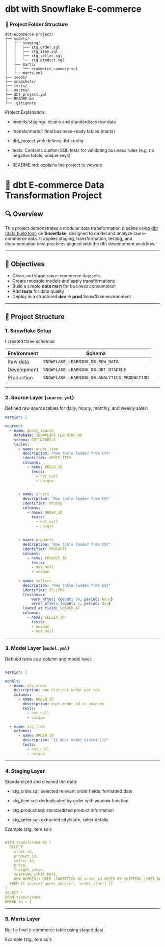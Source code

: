 # dbt with Snowflake E-commerce
### 📁 Project Folder Structure

```
dbt-ecommerce-project/
├── models/
│   ├── staging/
│   │   ├── stg_order.sql
│   │   ├── stg_item.sql
│   │   ├── stg_seller.sql
│   │   └── stg_product.sql
│   ├── marts/
│   │   └── ecommerce_summary.sql
│   └── marts.yml
├── seeds/
├── snapshots/
├── tests/
├── macros/
├── dbt_project.yml
├── README.md
└── .gitignore
```
Project Explanation:
- models/staging/: cleans and standardizes raw data

- models/marts/: final business-ready tables (marts)

- dbt_project.yml: defines dbt config

- tests: Contains custom SQL tests for validating business rules (e.g. no negative totals, unique keys)

- README.md: explains the project to viewers
# 🧱 dbt E-commerce Data Transformation Project

## 🔍 Overview

This project demonstrates a modular data transformation pipeline using [dbt (data build tool)](https://www.getdbt.com/) on **Snowflake**, designed to model and analyze raw e-commerce data. It applies staging, transformation, testing, and documentation best practices aligned with the dbt development workflow.

---

## 🎯 Objectives

- Clean and stage raw e-commerce datasets
- Create reusable models and apply transformations
- Build a simple **data mart** for business consumption
- Add **tests** for data quality
- Deploy in a structured **dev → prod** Snowflake environment

---

## 🧱 Project Structure

### 1. **Snowflake Setup**

I created three schemas:

| Environment      | Schema                          |
|------------------|---------------------------------|
| Raw data         | `SNOWFLAKE_LEARNING_DB.ROW_DATA`     |
| Development      | `SNOWFLAKE_LEARNING_DB.DBT_DTADELE` |
| Production       | `SNOWFLAKE_LEARNING_DB.ANALYTICS_PRODUCTION` |

---

### 2. **Source Layer (`source.yml`)**

Defined raw source tables for daily, hourly, monthly, and weekly sales:

```yaml
version: 2

sources:
  - name: genet_source
    database: SNOWFLAKE_LEARNING_DB  
    schema: DBT_DTADELE 
    tables:
      - name: order_item
        description: "Raw table loaded from CSV"
        identifier: ORDER_ITEM
        columns:
          - name: ORDER_ID
            tests:
              - not_null
              - unique
              

      - name: orders
        description: "Raw table loaded from CSV"
        identifier: ORDERS
        columns:
          - name: ORDER_ID
            tests:
              - not_null
              - unique
              
        
      - name: products
        description: "Raw table loaded from CSV"
        identifier: PRODUCTS
        columns:
          - name: PRODUCT_ID
            tests:
            - not_null
            - unique
            
      - name: sellers
        description: "Raw table loaded from CSV"
        identifier: SELLERS
        freshness: 
            warn_after: {count: 24, period: hour}
            error_after: {count: 1, period: day}
        loaded_at_field: LOADED_AT
        columns:
          - name: SELLER_ID
            tests:
            - unique
            - not_null
```

---

### 3. **Model Layer (`model.yml`)**

Defined tests as a column and model level:

```yaml      

version: 2

models:
  - name: stg_order
    description: one distinct order per row
    columns:
      - name: ORDER_ID
        description: each order_id is uniquee
        tests:
          - not_null
          - unique

  - name: stg_item
    columns:
      - name: ORDER_ID
        description: "{{ doc('order_status')}}"
        tests:
          - not_null
          - unique
```
---

### 4. **Staging Layer**
Standardized and cleaned the data:

- stg_order.sql: selected relevant order fields, formatted date

- stg_item.sql: deduplicated by order with window function

- stg_product.sql: standardized product information

- stg_seller.sql: extracted city/state, seller details

Example (stg_item.sql):

```yaml

WITH transformed AS (
  SELECT 
    order_id,
    product_id,
    seller_id,
    price,
    freight_value,
    SHIPPING_LIMIT_DATE,
    ROW_NUMBER() OVER (PARTITION BY order_id ORDER BY SHIPPING_LIMIT_DATE) AS rn
  FROM {{ source('genet_source', 'order_item') }}
)
SELECT *
FROM transformed
WHERE rn = 1

```
---

### 5. **Marts Layer**
Built a final e-commerce table using staged data.

Example (stg_item.sql):

```yaml
